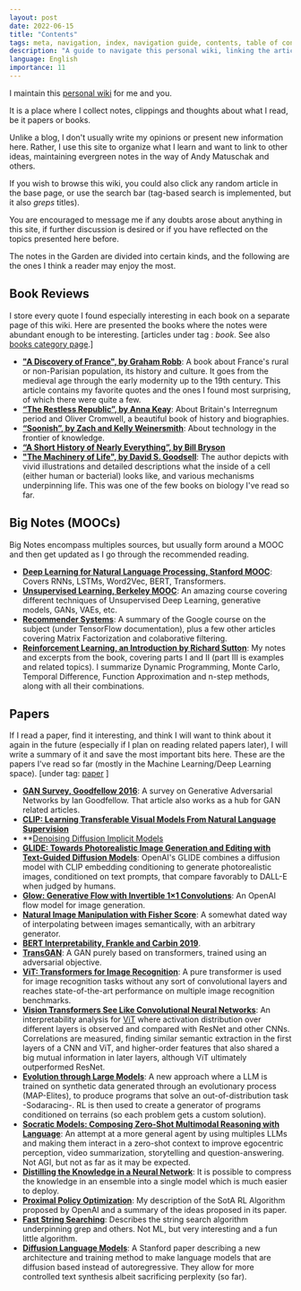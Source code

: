 ```yaml
---
layout: post
date: 2022-06-15
title: "Contents"
tags: meta, navigation, index, navigation guide, contents, table of contents
description: "A guide to navigate this personal wiki, linking the articles by type or category."
language: English
importance: 11
---
```


I maintain this [personal wiki](/wiki) for me and you. 

It is a place where I collect notes, clippings and thoughts about what I read, be it papers or books.

Unlike a blog, I don't usually write my opinions or present new information here. Rather, I use this site to organize what I learn and want to link to other ideas, maintaining evergreen notes in the way of Andy Matuschak and others.

If you wish to browse this wiki, you could also click any random article in the base page, or use the search bar (tag-based search is implemented, but it also _greps_ titles). 

You are encouraged to message me if any doubts arose about anything in this site, if further discussion is desired or if you have reflected on the topics presented here before.

The notes in the Garden are divided into certain kinds, and the following are the ones I think a reader may enjoy the most.

## Book Reviews

I store every quote I found especially interesting in each book on a separate page of this wiki. Here are presented the books where the notes were abundant enough to be interesting. \[articles under tag : *book*. See also [books category page](/wiki-articles/books/).]

- **["A Discovery of France", by Graham Robb](/wiki-articles/books/a-discovery-of-france)**: A book about France's rural or non-Parisian population, its history and culture. It goes from the medieval age through the early modernity up to the 19th century. This article contains my favorite quotes and the ones I found most surprising, of which there were quite a few.
- **[“The Restless Republic”, by Anna Keay](/wiki-articles/books/the-restless-republic)**: About Britain's Interregnum period and Oliver Cromwell, a beautiful book of history and biographies.
- **[“Soonish”, by Zach and Kelly Weinersmith](/wiki-articles/books/soonish)**: About technology in the frontier of knowledge.
- **[“A Short History of Nearly Everything”, by Bill Bryson](/wiki-articles/books/a-short-history-of-nearly-everything)**
- **["The Machinery of Life", by David S. Goodsell](/wiki-articles/books/the-machinery-of-life)**: The author depicts with vivid illustrations and detailed descriptions what the inside of a cell (either human or bacterial) looks like, and various mechanisms underpinning life. This was one of the few books on biology I've read so far.

## Big Notes (MOOCs)

Big Notes encompass multiples sources, but usually form around a MOOC and then get updated as I go through the recommended reading.

- **[Deep Learning for Natural Language Processing, Stanford MOOC](/wiki-articles/machine-learning/deep-learning-NLP)**: Covers RNNs, LSTMs, Word2Vec, BERT, Transformers.
- **[Unsupervised Learning, Berkeley MOOC](/wiki-articles/machine-learning/unsupervised-learning-berkeley)**: An amazing course covering different techniques of Unsupervised Deep Learning, generative models, GANs, VAEs, etc.
- **[Recommender Systems](/wiki-articles/machine-learning/recommender-systems)**: A summary of the Google course on the subject (under TensorFlow documentation), plus a few other articles covering Matrix Factorization and colaborative filtering.
- **[Reinforcement Learning, an Introduction by Richard Sutton](/wiki-articles/machine-learning/reinforcement-learning-sutton)**: My notes and excerpts from the book, covering parts I and II (part III is examples and related topics). I summarize Dynamic Programming, Monte Carlo, Temporal Difference, Function Approximation and n-step methods, along with all their combinations.

## Papers

If I read a paper, find it interesting, and think I will want to think about it again in the future (especially if I plan on reading related papers later), I will write a summary of it and save the most important bits here. These are the papers I've read so far (mostly in the Machine Learning/Deep Learning space). \[under tag: [paper](/tagged?q=paper) ]

- **[GAN Survey, Goodfellow 2016](/wiki-articles/machine-learning/GAN)**: A survey on Generative Adversarial Networks by Ian Goodfellow. That article also works as a hub for GAN related articles.
- **[CLIP: Learning Transferable Visual Models From Natural Language Supervision](/wiki-articles/machine-learning/clip)**
- **[Denoising Diffusion Implicit Models](/wiki-articles/machine-learning/ddim)
- **[GLIDE: Towards Photorealistic Image Generation and Editing with Text-Guided Diffusion Models](/wiki-articles/machine-learning/glide)**: OpenAI's GLIDE combines a diffusion model with CLIP embedding conditioning to generate photorealistic images, conditioned on text prompts, that compare favorably to DALL-E when judged by humans.
- **[Glow: Generative Flow with Invertible 1×1 Convolutions](/wiki-articles/machine-learning/flow-based-models-glow)**: An OpenAI flow model for image generation.  
- **[Natural Image Manipulation with Fisher Score](/wiki-articles/machine-learning/natural-image-manipulation-fisher-score)**: A somewhat dated way of interpolating between images semantically, with an arbitrary generator.
- **[BERT Interpretability, Frankle and Carbin 2019](/wiki-articles/machine-learning/bert-interpretability)**.
- **[TransGAN](/wiki-articles/machine-learning/transGAN)**: A GAN purely based on transformers, trained using an adversarial objective.
- **[ViT: Transformers for Image Recognition](/wiki-articles/machine-learning/visual-transformer)**: A pure transformer is used for image recognition tasks without any sort of convolutional layers and reaches state-of-the-art performance on multiple image recognition benchmarks.
- **[Vision Transformers See Like Convolutional Neural Networks](/wiki-articles/machine-learning/transformers-see-like-cnn)**: An interpretability analysis for [ViT](/wiki-articles/machine-learning/visual-transformer) where activation distribution over different layers is observed and compared with ResNet and other CNNs. Correlations are measured, finding similar semantic extraction in the first layers of a CNN and ViT, and higher-order features that also shared a big mutual information in later layers, although ViT ultimately outperformed ResNet.
- **[Evolution through Large Models](/wiki-articles/machine-learning/evolution-through-large-models)**: A new approach where a LLM is trained on synthetic data generated through an evolutionary process (MAP-Elites), to produce programs that solve an out-of-distribution task -Sodaracing-. RL is then used to create a generator of programs conditioned on terrains (so each problem gets a custom solution).
- **[Socratic Models: Composing Zero-Shot Multimodal Reasoning with Language](/wiki-articles/machine-learning/socratic-models)**: An attempt at a more general agent by using multiples LLMs and making them interact in a zero-shot context to improve egocentric perception, video summarization, storytelling and question-answering. Not AGI, but not as far as it may be expected.
- **[Distilling the Knowledge in a Neural Network](/wiki-articles/machine-learning/distilling-knowledge-nn)**: It is possible to compress the knowledge in an ensemble into a single model which is much easier to deploy.
- **[Proximal Policy Optimization](/wiki-articles/machine-learning/proximal-policy-optimization)**: My description of the SotA RL Algorithm proposed by OpenAI and a summary of the ideas proposed in its paper.
- **[Fast String Searching](/wiki-articles/programming/fast-string-searching)**: Describes the string search algorithm underpinning grep and others. Not ML, but very interesting and a fun little algorithm.
- **[Diffusion Language Models](/wiki-articles/machine-learning/diffusion-LM)**: A Stanford paper describing a new architecture and training method to make language models that are diffusion based instead of autoregressive. They allow for more controlled text synthesis albeit sacrificing perplexity (so far).
